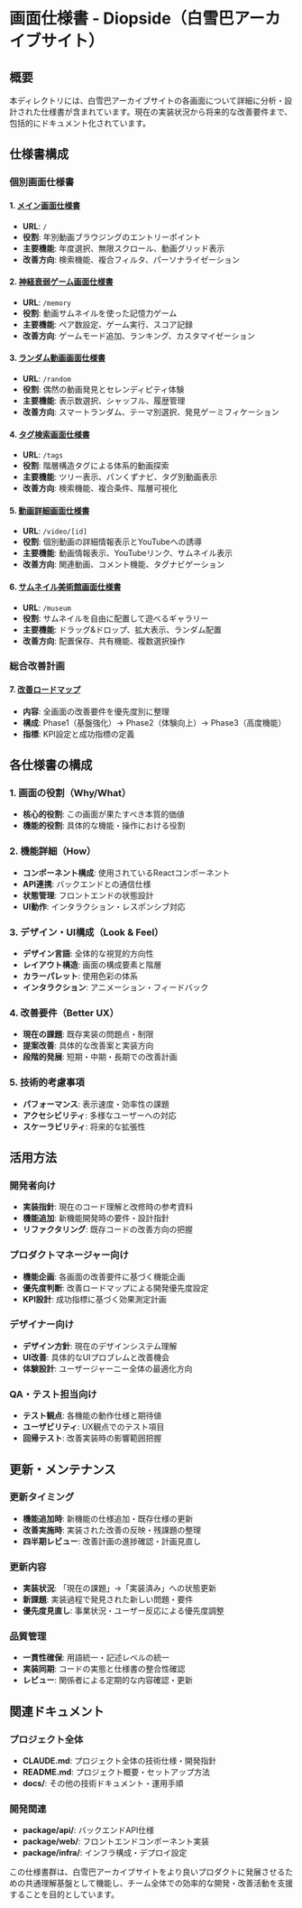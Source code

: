 # 画面仕様書 - Diopside（白雪巴アーカイブサイト）

## 概要

本ディレクトリには、白雪巴アーカイブサイトの各画面について詳細に分析・設計された仕様書が含まれています。現在の実装状況から将来的な改善要件まで、包括的にドキュメント化されています。

## 仕様書構成

### 個別画面仕様書

#### 1. [メイン画面仕様書](./main-screen.md)
- **URL**: `/`
- **役割**: 年別動画ブラウジングのエントリーポイント
- **主要機能**: 年度選択、無限スクロール、動画グリッド表示
- **改善方向**: 検索機能、複合フィルタ、パーソナライゼーション

#### 2. [神経衰弱ゲーム画面仕様書](./memory-game-screen.md)
- **URL**: `/memory`
- **役割**: 動画サムネイルを使った記憶力ゲーム
- **主要機能**: ペア数設定、ゲーム実行、スコア記録
- **改善方向**: ゲームモード追加、ランキング、カスタマイゼーション

#### 3. [ランダム動画画面仕様書](./random-video-screen.md)
- **URL**: `/random`
- **役割**: 偶然の動画発見とセレンディピティ体験
- **主要機能**: 表示数選択、シャッフル、履歴管理
- **改善方向**: スマートランダム、テーマ別選択、発見ゲーミフィケーション

#### 4. [タグ検索画面仕様書](./tag-search-screen.md)
- **URL**: `/tags`
- **役割**: 階層構造タグによる体系的動画探索
- **主要機能**: ツリー表示、パンくずナビ、タグ別動画表示
- **改善方向**: 検索機能、複合条件、階層可視化

#### 5. [動画詳細画面仕様書](./video-detail-screen.md)
- **URL**: `/video/[id]`
- **役割**: 個別動画の詳細情報表示とYouTubeへの誘導
- **主要機能**: 動画情報表示、YouTubeリンク、サムネイル表示
- **改善方向**: 関連動画、コメント機能、タグナビゲーション

#### 6. [サムネイル美術館画面仕様書](./thumbnail-museum-screen.md)
- **URL**: `/museum`
- **役割**: サムネイルを自由に配置して遊べるギャラリー
- **主要機能**: ドラッグ&ドロップ、拡大表示、ランダム配置
- **改善方向**: 配置保存、共有機能、複数選択操作

### 総合改善計画

#### 7. [改善ロードマップ](./improvement-roadmap.md)
- **内容**: 全画面の改善要件を優先度別に整理
- **構成**: Phase1（基盤強化）→ Phase2（体験向上）→ Phase3（高度機能）
- **指標**: KPI設定と成功指標の定義

## 各仕様書の構成

### 1. 画面の役割（Why/What）
- **核心的役割**: この画面が果たすべき本質的価値
- **機能的役割**: 具体的な機能・操作における役割

### 2. 機能詳細（How）
- **コンポーネント構成**: 使用されているReactコンポーネント
- **API連携**: バックエンドとの通信仕様
- **状態管理**: フロントエンドの状態設計
- **UI動作**: インタラクション・レスポンシブ対応

### 3. デザイン・UI構成（Look & Feel）
- **デザイン言語**: 全体的な視覚的方向性
- **レイアウト構造**: 画面の構成要素と階層
- **カラーパレット**: 使用色彩の体系
- **インタラクション**: アニメーション・フィードバック

### 4. 改善要件（Better UX）
- **現在の課題**: 既存実装の問題点・制限
- **提案改善**: 具体的な改善案と実装方向
- **段階的発展**: 短期・中期・長期での改善計画

### 5. 技術的考慮事項
- **パフォーマンス**: 表示速度・効率性の課題
- **アクセシビリティ**: 多様なユーザーへの対応
- **スケーラビリティ**: 将来的な拡張性

## 活用方法

### 開発者向け
- **実装指針**: 現在のコード理解と改修時の参考資料
- **機能追加**: 新機能開発時の要件・設計指針
- **リファクタリング**: 既存コードの改善方向の把握

### プロダクトマネージャー向け
- **機能企画**: 各画面の改善要件に基づく機能企画
- **優先度判断**: 改善ロードマップによる開発優先度設定
- **KPI設計**: 成功指標に基づく効果測定計画

### デザイナー向け
- **デザイン方針**: 現在のデザインシステム理解
- **UI改善**: 具体的なUIプロブレムと改善機会
- **体験設計**: ユーザージャーニー全体の最適化方向

### QA・テスト担当向け
- **テスト観点**: 各機能の動作仕様と期待値
- **ユーザビリティ**: UX観点でのテスト項目
- **回帰テスト**: 改善実装時の影響範囲把握

## 更新・メンテナンス

### 更新タイミング
- **機能追加時**: 新機能の仕様追加・既存仕様の更新
- **改善実施時**: 実装された改善の反映・残課題の整理
- **四半期レビュー**: 改善計画の進捗確認・計画見直し

### 更新内容
- **実装状況**: 「現在の課題」→「実装済み」への状態更新
- **新課題**: 実装過程で発見された新しい問題・要件
- **優先度見直し**: 事業状況・ユーザー反応による優先度調整

### 品質管理
- **一貫性確保**: 用語統一・記述レベルの統一
- **実装同期**: コードの実態と仕様書の整合性確認
- **レビュー**: 関係者による定期的な内容確認・更新

## 関連ドキュメント

### プロジェクト全体
- **CLAUDE.md**: プロジェクト全体の技術仕様・開発指針
- **README.md**: プロジェクト概要・セットアップ方法
- **docs/**: その他の技術ドキュメント・運用手順

### 開発関連
- **package/api/**: バックエンドAPI仕様
- **package/web/**: フロントエンドコンポーネント実装
- **package/infra/**: インフラ構成・デプロイ設定

この仕様書群は、白雪巴アーカイブサイトをより良いプロダクトに発展させるための共通理解基盤として機能し、チーム全体での効率的な開発・改善活動を支援することを目的としています。
